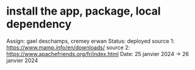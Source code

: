 # install the app, package, local dependency

Assign: gael deschamps, cremey erwan
Status: deployed
source 1: https://www.mamp.info/en/downloads/
source 2: https://www.apachefriends.org/fr/index.html
Date: 25 janvier 2024 → 26 janvier 2024